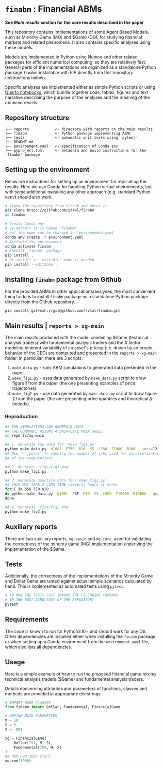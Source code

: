 `finabm` : Financial ABMs
=========================

**See _Main results_ section for the core results described in the paper**

This repository contains implementations of some Agent Based Models,
such as Minority Game (MG) and $Game (DG), for studying financial markets
and related phenomena. It also contains specific analyses using these models.

Models are implemented in Python using Numpy and other related
packages for efficient numerical computing, so they are relatively fast.
General parts of the implementations are organized as a standalone Python
package `finabm`, installable with PIP directly from this repository
(instructions below).

Specific analyses are implemented either as simple Python scripts or using
[Quarto notebooks](https://quarto.org/),
which bundle together code, tables, figures and text narrative describing
the purpose of the analyses and the meaning of the obtained results.


## Repository structure

    ├── reports            <- directory with reports on the main results
    ├── finabm             <- Python package implementing ABMs
    ├── tests              <- automatic unit tests using `pytest`
    ├── README.md
    ├── environment.yaml   <- specification of Conda env
    └── pyproject.toml     <- metadata and build instructions for the 'finabm' package


## Setting up the environment

Below are instructions for setting up an environment for replicating
the results. Here we use Conda for handling Python virtual environments,
but with some additional tweaking any other approach
(e.g. standard Python venv) should also work.

```bash
# clone the repository from Github and enter it
git clone https://github.com/sztal/finabm
cd finabm

# Create Conda env
# By default it is named 'finabm'
# but the name can be changed in 'environment.yaml'
conda env create -f environment.yaml
# Activate the environment
conda activate finabm
# Install 'finabm' package
pip install .
# Or install in 'editable' mode if needed
pip install --editable .
```


## Installing `finabm` package from Github

For the provided ABMs in other applications/analyses, the most convenient
thing to do is to install `finabm` package as a standalone Python package
directly from the Github repository.

```bash
pip install git+ssh://git@github.com/sztal/finabm.git
```


## Main results | `reports > xg-main`

The main results produced with the model combining $Game
(technical analysis traders) with fundamental analysis traders
and the $X$ factor modeling inherent variability of an asset's pricing
(i.e. driven by an erratic behavior of the CEO) are computed and presented
in the `reports > xg-main` folder. In particular, there are 3 scripts:

1. `make_data.py` - runs ABM simulations to generated data presented
in the paper.
2. `make_fig1.py` - uses data generated by `make_data.py` script to
draw figure 1 from the paper
(the one presenting examples of price trajectories).
3. `make_fig2.py` - use data generated by `make_data.py` script to
draw figure 2 from the paper
(the one presenting price quantiles and theoretical $\Delta$-bounds).

### Reproduction

```bash
## RUN SIMULATIONS AND GENERATE DATA
## THE COMMANDS ASSUME A BASH-LIKE UNIX SHELL
cd reports/xg-main

## 1. Generate raw data for 'make_fig1.py'
python make_data.py -N1001 -F750 -M10 -S5 -L500 -T5000 -R100 --jobs=12
## Use '--jobs=x' to specify the number of jobs used for parallelization
## of the computations

## 2. Generate 'figs/fig1.png'
python make_fig1.py

## 3. Generate quantile data for 'make_fig2.py'
## THIS MAY TAKE A LONG TIME (several hours or more)
for F in 550 750 950
do python make_data.py -N1001 -F$F -M10 -S5 -L500 -T10000 -R10000 --quantiles --jobs=12
done

## 4. Generate 'figs/fig2.png'
python make_fig2.py
```


## Auxiliary reports

There are two auxiliary reports, `mg-basic` and `mg-core`, used for
validating the correctness of the minority game (MG) implementation
underlying the implementation of the $Game.


## Tests

Additionally, the correctness of the implementations of the
Minority Game and Dollar Game are tested against actual simple scenarios
calculated by hand. This is implemented as automated tests using `pytest`.

```bash
# TO RUN THE TESTS JUST INVOKE THE FILLOWING COMMAND
# IN THE ROOT DIRECTORY OF THE REPOSITORY
pytest
```


## Requirements

The code is known to run for Python3.10+ and should work for any OS.
Other dependencies are installed either when installing the `finabm` package
or when setting up a Conda environment from the `environment.yaml` file,
which also lists all dependencies.


## Usage

Here is a simple example of how to run the proposed financial game
mixing technical analysis traders ($Game) and fundamental analysis
traders.

Details concerning attributes and parameters of functions, classes and
methods are provided in appropriate docstrings.

```python
# IMPORT GAME CLASSES
from finabm import Dollar, Fundamental, FinancialGame

# DEFINE MAIN PARAMETERS
M = 10
S = 5
X = .001

xg = FinancialGame(
    Dollar(251, M, S),
    Fundamental(750, M, X)
)
## RUN FOR 1000 STEPS
xg.run(1000)
```
